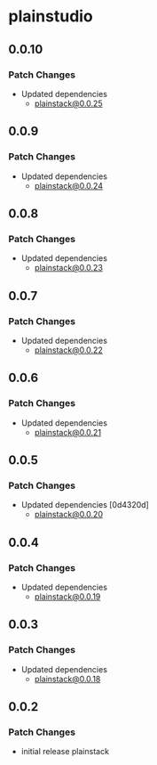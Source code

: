 # plainstudio

## 0.0.10

### Patch Changes

- Updated dependencies
  - plainstack@0.0.25

## 0.0.9

### Patch Changes

- Updated dependencies
  - plainstack@0.0.24

## 0.0.8

### Patch Changes

- Updated dependencies
  - plainstack@0.0.23

## 0.0.7

### Patch Changes

- Updated dependencies
  - plainstack@0.0.22

## 0.0.6

### Patch Changes

- Updated dependencies
  - plainstack@0.0.21

## 0.0.5

### Patch Changes

- Updated dependencies [0d4320d]
  - plainstack@0.0.20

## 0.0.4

### Patch Changes

- Updated dependencies
  - plainstack@0.0.19

## 0.0.3

### Patch Changes

- Updated dependencies
  - plainstack@0.0.18

## 0.0.2

### Patch Changes

- initial release plainstack

